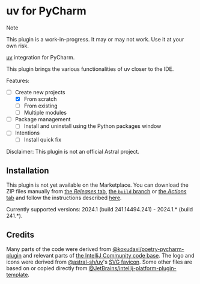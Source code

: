 # uv for PyCharm

> [!NOTE]
> This plugin is a work-in-progress.
> It may or may not work.
> Use it at your own risk.

<!-- Plugin description -->
[uv][1] integration for PyCharm.

This plugin brings the various functionalities of uv closer to the IDE.


  [1]: https://github.com/astral-sh/uv
<!-- Plugin description end -->

Features:

* [ ] Create new projects
  * [x] From scratch
  * [ ] From existing
  * [ ] Multiple modules
* [ ] Package management
  * [ ] Install and uninstall using the Python packages window
* [ ] Intentions
  * [ ] Install quick fix

Disclaimer: This plugin is not an official Astral project.


## Installation

This plugin is not yet available on the Marketplace.
You can download the ZIP files manually from [the <i>Releases</i> tab][2],
[the `build` branch][3] or [the <i>Actions</i> tab][4]
and follow the instructions described [here][5].

Currently supported versions:
2024.1 (build 241.14494.241) - 2024.1.* (build 241.*).


## Credits

Many parts of the code were derived from [@koxudaxi/poetry-pycharm-plugin][6]
and relevant parts of [the IntelliJ Community code base][7].
The logo and icons were derived from [@astral-sh/uv][1]'s [SVG favicon][8].
Some other files are based on or copied directly from
[@JetBrains/intellij-platform-plugin-template][9].


  [2]: https://github.com/InSyncWithFoo/uv-for-pycharm/releases
  [3]: https://github.com/InSyncWithFoo/uv-for-pycharm/tree/build
  [4]: https://github.com/InSyncWithFoo/uv-for-pycharm/actions/workflows/build.yaml
  [5]: https://www.jetbrains.com/help/pycharm/managing-plugins.html#install_plugin_from_disk
  [6]: https://github.com/koxudaxi/poetry-pycharm-plugin
  [7]: https://github.com/JetBrains/intellij-community
  [8]: https://github.com/astral-sh/uv/blob/a80e4c88/docs/theme/favicon.svg
  [9]: https://github.com/JetBrains/intellij-platform-plugin-template
